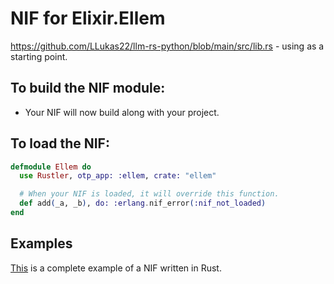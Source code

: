 # NIF for Elixir.Ellem

https://github.com/LLukas22/llm-rs-python/blob/main/src/lib.rs - using as a starting point.

## To build the NIF module:

- Your NIF will now build along with your project.

## To load the NIF:

```elixir
defmodule Ellem do
  use Rustler, otp_app: :ellem, crate: "ellem"

  # When your NIF is loaded, it will override this function.
  def add(_a, _b), do: :erlang.nif_error(:nif_not_loaded)
end
```

## Examples

[This](https://github.com/rusterlium/NifIo) is a complete example of a NIF written in Rust.
